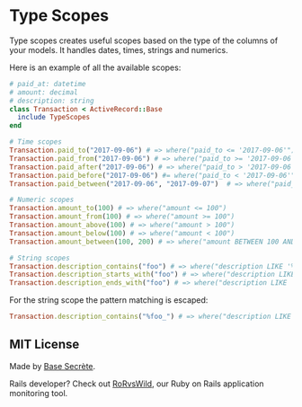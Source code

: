 # Type Scopes

Type scopes creates useful scopes based on the type of the columns of your models.
It handles dates, times, strings and numerics.

Here is an example of all the available scopes:

```ruby
# paid_at: datetime
# amount: decimal
# description: string
class Transaction < ActiveRecord::Base
  include TypeScopes
end

# Time scopes
Transaction.paid_to("2017-09-06") # => where("paid_to <= '2017-09-06'")
Transaction.paid_from("2017-09-06") # => where("paid_to >= '2017-09-06'")
Transaction.paid_after("2017-09-06") # => where("paid_to > '2017-09-06'")
Transaction.paid_before("2017-09-06") #= where("paid_to < '2017-09-06'")
Transaction.paid_between("2017-09-06", "2017-09-07")  # => where("paid_to BETWEEN '2017-09-06' AND '2017-09-07'")

# Numeric scopes
Transaction.amount_to(100) # => where("amount <= 100")
Transaction.amount_from(100) # => where("amount >= 100")
Transaction.amount_above(100) # => where("amount > 100")
Transaction.amount_below(100) # => where("amount < 100")
Transaction.amount_between(100, 200) # => where("amount BETWEEN 100 AND 200")

# String scopes
Transaction.description_contains("foo") # => where("description LIKE '%foo%'")
Transaction.description_starts_with("foo") # => where("description LIKE 'foo%'")
Transaction.description_ends_with("foo") # => where("description LIKE '%foo'")
```

For the string scope the pattern matching is escaped:

```ruby
Transaction.description_contains("%foo_") # => where("description LIKE '%[%]foo[_]%'")
```

## MIT License

Made by [Base Secrète](https://basesecrete.com/en).

Rails developer? Check out [RoRvsWild](https://www.rorvswild.com), our Ruby on Rails application monitoring tool.
